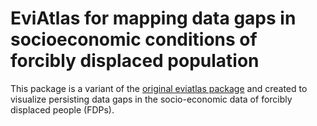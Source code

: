 # EviAtlas for mapping data gaps in socioeconomic conditions of forcibly displaced population

This package is a variant of the [original eviatlas package](https://github.com/ESHackathon/eviatlas) and created to visualize persisting data gaps in the socio-economic data of forcibly displaced people (FDPs). 
